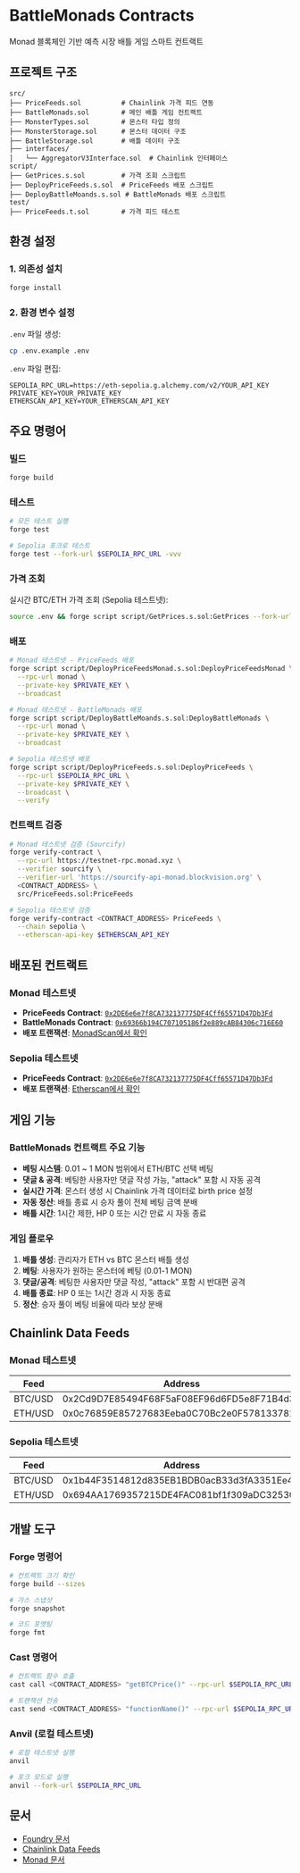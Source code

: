 # BattleMonads Contracts

Monad 블록체인 기반 예측 시장 배틀 게임 스마트 컨트랙트

## 프로젝트 구조

```
src/
├── PriceFeeds.sol          # Chainlink 가격 피드 연동
├── BattleMonads.sol        # 메인 배틀 게임 컨트랙트
├── MonsterTypes.sol        # 몬스터 타입 정의
├── MonsterStorage.sol      # 몬스터 데이터 구조
├── BattleStorage.sol       # 배틀 데이터 구조
├── interfaces/
│   └── AggregatorV3Interface.sol  # Chainlink 인터페이스
script/
├── GetPrices.s.sol         # 가격 조회 스크립트
├── DeployPriceFeeds.s.sol  # PriceFeeds 배포 스크립트
├── DeployBattleMoands.s.sol # BattleMonads 배포 스크립트
test/
├── PriceFeeds.t.sol        # 가격 피드 테스트
```

## 환경 설정

### 1. 의존성 설치

```bash
forge install
```

### 2. 환경 변수 설정

`.env` 파일 생성:

```bash
cp .env.example .env
```

`.env` 파일 편집:
```
SEPOLIA_RPC_URL=https://eth-sepolia.g.alchemy.com/v2/YOUR_API_KEY
PRIVATE_KEY=YOUR_PRIVATE_KEY
ETHERSCAN_API_KEY=YOUR_ETHERSCAN_API_KEY
```

## 주요 명령어

### 빌드

```bash
forge build
```

### 테스트

```bash
# 모든 테스트 실행
forge test

# Sepolia 포크로 테스트
forge test --fork-url $SEPOLIA_RPC_URL -vvv
```

### 가격 조회

실시간 BTC/ETH 가격 조회 (Sepolia 테스트넷):

```bash
source .env && forge script script/GetPrices.s.sol:GetPrices --fork-url $SEPOLIA_RPC_URL -vvv
```

### 배포

```bash
# Monad 테스트넷 - PriceFeeds 배포
forge script script/DeployPriceFeedsMonad.s.sol:DeployPriceFeedsMonad \
  --rpc-url monad \
  --private-key $PRIVATE_KEY \
  --broadcast

# Monad 테스트넷 - BattleMonads 배포
forge script script/DeployBattleMoands.s.sol:DeployBattleMonads \
  --rpc-url monad \
  --private-key $PRIVATE_KEY \
  --broadcast

# Sepolia 테스트넷 배포
forge script script/DeployPriceFeeds.s.sol:DeployPriceFeeds \
  --rpc-url $SEPOLIA_RPC_URL \
  --private-key $PRIVATE_KEY \
  --broadcast \
  --verify
```

### 컨트랙트 검증

```bash
# Monad 테스트넷 검증 (Sourcify)
forge verify-contract \
  --rpc-url https://testnet-rpc.monad.xyz \
  --verifier sourcify \
  --verifier-url 'https://sourcify-api-monad.blockvision.org' \
  <CONTRACT_ADDRESS> \
  src/PriceFeeds.sol:PriceFeeds

# Sepolia 테스트넷 검증
forge verify-contract <CONTRACT_ADDRESS> PriceFeeds \
  --chain sepolia \
  --etherscan-api-key $ETHERSCAN_API_KEY
```

## 배포된 컨트랙트

### Monad 테스트넷
- **PriceFeeds Contract**: [`0x2DE6e6e7f8CA732137775DF4Cff65571D47Db3Fd`](https://testnet.monadscan.com/address/0x2DE6e6e7f8CA732137775DF4Cff65571D47Db3Fd#code)
- **BattleMonads Contract**: [`0x69366b194C707105186f2e889cAB84306c716E60`](https://testnet.monadscan.com/address/0x69366b194c707105186f2e889cab84306c716e60#code)
- **배포 트랜잭션**: [MonadScan에서 확인](https://testnet.monadscan.com/address/0x69366b194c707105186f2e889cab84306c716e60#code)

### Sepolia 테스트넷
- **PriceFeeds Contract**: [`0x2DE6e6e7f8CA732137775DF4Cff65571D47Db3Fd`](https://sepolia.etherscan.io/address/0x2DE6e6e7f8CA732137775DF4Cff65571D47Db3Fd#code)
- **배포 트랜잭션**: [Etherscan에서 확인](https://sepolia.etherscan.io/address/0x2DE6e6e7f8CA732137775DF4Cff65571D47Db3Fd#code)

## 게임 기능

### BattleMonads 컨트랙트 주요 기능
- **베팅 시스템**: 0.01 ~ 1 MON 범위에서 ETH/BTC 선택 베팅
- **댓글 & 공격**: 베팅한 사용자만 댓글 작성 가능, "attack" 포함 시 자동 공격
- **실시간 가격**: 몬스터 생성 시 Chainlink 가격 데이터로 birth price 설정
- **자동 정산**: 배틀 종료 시 승자 풀이 전체 베팅 금액 분배
- **배틀 시간**: 1시간 제한, HP 0 또는 시간 만료 시 자동 종료

### 게임 플로우
1. **배틀 생성**: 관리자가 ETH vs BTC 몬스터 배틀 생성
2. **베팅**: 사용자가 원하는 몬스터에 베팅 (0.01-1 MON)
3. **댓글/공격**: 베팅한 사용자만 댓글 작성, "attack" 포함 시 반대편 공격
4. **배틀 종료**: HP 0 또는 1시간 경과 시 자동 종료
5. **정산**: 승자 풀이 베팅 비율에 따라 보상 분배

## Chainlink Data Feeds

### Monad 테스트넷
| Feed | Address | Decimals |
|------|---------|----------|
| BTC/USD | 0x2Cd9D7E85494F68F5aF08EF96d6FD5e8F71B4d31 | 8 |
| ETH/USD | 0x0c76859E85727683Eeba0C70Bc2e0F5781337818 | 8 |

### Sepolia 테스트넷

| Feed | Address | Decimals |
|------|---------|----------|
| BTC/USD | 0x1b44F3514812d835EB1BDB0acB33d3fA3351Ee43 | 8 |
| ETH/USD | 0x694AA1769357215DE4FAC081bf1f309aDC325306 | 8 |

## 개발 도구

### Forge 명령어

```bash
# 컨트랙트 크기 확인
forge build --sizes

# 가스 스냅샷
forge snapshot

# 코드 포맷팅
forge fmt
```

### Cast 명령어

```bash
# 컨트랙트 함수 호출
cast call <CONTRACT_ADDRESS> "getBTCPrice()" --rpc-url $SEPOLIA_RPC_URL

# 트랜잭션 전송
cast send <CONTRACT_ADDRESS> "functionName()" --rpc-url $SEPOLIA_RPC_URL --private-key $PRIVATE_KEY
```

### Anvil (로컬 테스트넷)

```bash
# 로컬 테스트넷 실행
anvil

# 포크 모드로 실행
anvil --fork-url $SEPOLIA_RPC_URL
```

## 문서

- [Foundry 문서](https://book.getfoundry.sh/)
- [Chainlink Data Feeds](https://docs.chain.link/data-feeds)
- [Monad 문서](https://docs.monad.xyz/)